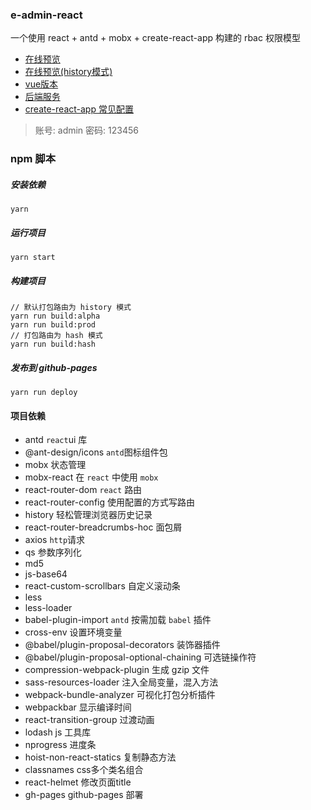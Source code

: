 ### e-admin-react
一个使用 react + antd + mobx + create-react-app 构建的 rbac 权限模型

- [在线预览](https://qyhever.top/e-admin-react)
- [在线预览(history模式)](https://qyhever.com/e-admin-react)
- [vue版本](https://github.com/qyhever/e-admin-vue/)
- [后端服务](https://github.com/qyhever/e-admin-server/)
- [create-react-app 常见配置](https://segmentfault.com/a/1190000023327242)

> 账号: admin 密码: 123456

### npm 脚本
##### 安装依赖
```shell
yarn
```

##### 运行项目

```shell
yarn start
```

##### 构建项目

```shell
// 默认打包路由为 history 模式
yarn run build:alpha
yarn run build:prod
// 打包路由为 hash 模式
yarn run build:hash
```

##### 发布到 github-pages
```shell
yarn run deploy
```

#### 项目依赖

- antd `react`ui 库
- @ant-design/icons `antd`图标组件包
- mobx 状态管理
- mobx-react 在 `react` 中使用 `mobx`
- react-router-dom `react` 路由
- react-router-config 使用配置的方式写路由
- history 轻松管理浏览器历史记录
- react-router-breadcrumbs-hoc 面包屑
- axios `http`请求
- qs 参数序列化
- md5
- js-base64
- react-custom-scrollbars 自定义滚动条
- less
- less-loader
- babel-plugin-import `antd` 按需加载 `babel` 插件
- cross-env 设置环境变量
- @babel/plugin-proposal-decorators 装饰器插件
- @babel/plugin-proposal-optional-chaining 可选链操作符
- compression-webpack-plugin 生成 gzip 文件
- sass-resources-loader 注入全局变量，混入方法
- webpack-bundle-analyzer 可视化打包分析插件
- webpackbar 显示编译时间
- react-transition-group 过渡动画
- lodash js 工具库
- nprogress 进度条
- hoist-non-react-statics 复制静态方法
- classnames css多个类名组合
- react-helmet 修改页面title
- gh-pages github-pages 部署
